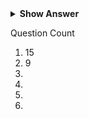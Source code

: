 
<details>

  <summary><b>Show Answer</b> </summary>
  
  <details> <summary><b>Explanation</b></summary>
    
 > 
    
  </details>
   </details>

Question Count

1. 15
2. 9
3.
4.
5.
6.
